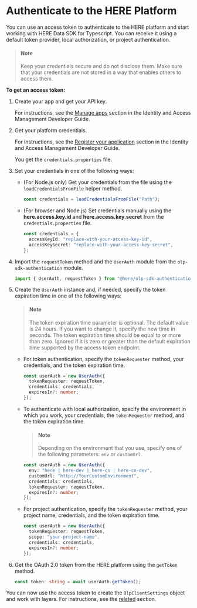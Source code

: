 # Authenticate to the HERE Platform

You can use an access token to authenticate to the HERE platform and start working with HERE Data SDK for Typescript. You can receive it using a default token provider, local authorization, or project authentication.

> #### Note
> Keep your credentials secure and do not disclose them. Make sure that your credentials are not stored in a way that enables others to access them.

**To get an access token:**

1. Create your app and get your API key.

   For instructions, see the [Manage apps](https://www.here.com/docs/bundle/identity-and-access-management-developer-guide/page/topics/manage-apps.html) section in the Identity and Access Management Developer Guide.

2. Get your platform credentials.

   For instructions, see the [Register your application](https://www.here.com/docs/bundle/identity-and-access-management-developer-guide/page/topics/plat-token.html#step-1-register-your-application) section in the Identity and Access Management Developer Guide.

   You get the `credentials.properties` file.

3. Set your credentials in one of the following ways:

   - (For Node.js only) Get your credentials from the file using the `loadCredentialsFromFile` helper method.

     ```typescript
     const credentials = loadCredentialsFromFile("Path");
     ```

   - (For browser and Node.js) Set credentials manually using the **here.access.key.іd** and **here.access.key.secret** from the `credentials.properties` file.

     ```typescript
     const credentials = {
       accessKeyId: "replace-with-your-access-key-id",
       accessKeySecret: "replace-with-your-access-key-secret",
     };
     ```

4. Import the `requestToken` method and the `UserAuth` module from the `olp-sdk-authentication` module.

   ```typescript
   import { UserAuth, requestToken } from "@here/olp-sdk-authentication";
   ```

5. Create the `UserAuth` instance and, if needed, specify the token expiration time in one of the following ways:

    > #### Note
    > The token expiration time parameter is optional. The default value is 24 hours. If you want to change it, specify the new time in seconds. The token expiration time should be equal to or more than zero. Ignored if it is zero or greater than the default expiration time supported by the access token endpoint.

   - For token authentication, specify the `tokenRequester` method, your credentials, and the token expiration time.

     ```typescript
     const userAuth = new UserAuth({
       tokenRequester: requestToken,
       credentials: credentials,
       expiresIn?: number;
     });
     ```

   - To authenticate with local authorization, specify the environment in which you work, your credentials, the `tokenRequester` method, and the token expiration time.

     > #### Note
     > Depending on the environment that you use, specify one of the following parameters: `env` or `customUrl`.

     ```typescript
     const userAuth = new UserAuth({
       env: "here | here-dev | here-cn | here-cn-dev",
       customUrl: "http://YourCustomEnvironment",
       credentials: credentials,
       tokenRequester: requestToken,
       expiresIn?: number;
     });
     ```

   - For project authentication, specify the `tokenRequester` method, your project name, credentials, and the token expiration time.

      ```typescript
      const userAuth = new UserAuth({
        tokenRequester: requestToken,
        scope: "your-project-name".
        credentials: credentials,
        expiresIn?: number;
      });
      ```

6. Get the OAuth 2.0 token from the HERE platform using the `getToken` method.

   ```typescript
   const token: string = await userAuth.getToken();
   ```

You can now use the access token to create the `OlpClientSettings` object and work with layers. For instructions, see the [related](create-platform-client-settings.md) section.
